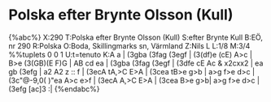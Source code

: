 # Polska efter Brynte Olsson (Kull)

{%abc%}
X:290
T:Polska efter Brynte Olsson (Kull)
S:efter Brynte Kull
B:EÖ, nr 290
R:Polska
O:Boda, Skillingmarks sn, Värmland
Z:Nils L
L:1/8
M:3/4
%%tuplets 0 0 1
U:t=tenuto
K:A
a | (3gba (3fag (3egf | (3(df)e (cE) A>c | B>e (3(GB)(E F)G | AB cd ea |
    (3gba (3fag (3egf | (3dfe cE Ac & x2cxx2 | ea gb (3efg | a2 A2 z ::
f | (3ecA tA,>C E>A | (3cea tB>e g>b | a>g f>e d>c | (3c"@-9,0(    )"ea A>c e>f |
    (3ecA  A,>C E>A | (3cea B>e g>b| a>g f>e d>c | (3efg [ac]3 :|
{%endabc%}
